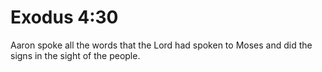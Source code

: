 # Exodus 4:30

Aaron spoke all the words that the Lord had spoken to Moses and did the signs in the sight of the people.
